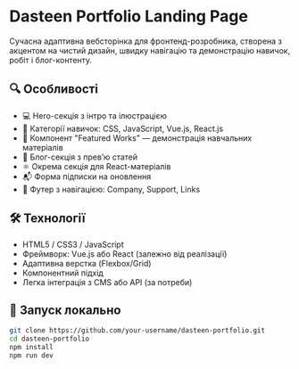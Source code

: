 # Dasteen Portfolio Landing Page

Сучасна адаптивна вебсторінка для фронтенд-розробника, створена з акцентом на чистий дизайн, швидку навігацію та демонстрацію навичок, робіт і блог-контенту.

## 🔍 Особливості

- 💻 Hero-секція з інтро та ілюстрацією
- 📂 Категорії навичок: CSS, JavaScript, Vue.js, React.js
- 🧩 Компонент "Featured Works" — демонстрація навчальних матеріалів
- 📝 Блог-секція з прев’ю статей
- ⚛️ Окрема секція для React-матеріалів
- 📬 Форма підписки на оновлення
- 📎 Футер з навігацією: Company, Support, Links

## 🛠️ Технології

- HTML5 / CSS3 / JavaScript
- Фреймворк: Vue.js або React (залежно від реалізації)
- Адаптивна верстка (Flexbox/Grid)
- Компонентний підхід
- Легка інтеграція з CMS або API (за потреби)

## 🚀 Запуск локально

```bash
git clone https://github.com/your-username/dasteen-portfolio.git
cd dasteen-portfolio
npm install
npm run dev
